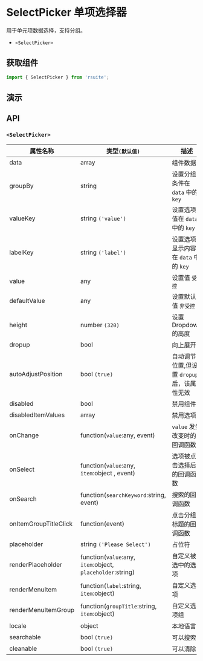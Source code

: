 # SelectPicker 单项选择器 [<i class="icon icon-edit2" ></i>](https://github.com/rsuite/rsuite.github.io/blob/master/src/components/select-picker/index.md)

用于单元项数据选择，支持分组。

- `<SelectPicker>`


## 获取组件


```js
import { SelectPicker } from 'rsuite';
```


## 演示

<!--{demo}-->


## API


### `<SelectPicker>`

| 属性名称              | 类型`(默认值)`                                             | 描述                                        |
| --------------------- | ---------------------------------------------------------- | ------------------------------------------- |
| data                  | array                                                      | 组件数据                                    |
| groupBy               | string                                                     | 设置分组条件在 `data` 中的 `key`            |
| valueKey              | string `('value')`                                         | 设置选项值在 `data` 中的 `key`              |
| labelKey              | string `('label')`                                         | 设置选项显示内容在 `data` 中的 `key`        |
| value                 | any                                                        | 设置值 `受控`                               |
| defaultValue          | any                                                        | 设置默认值  `非受控`                        |
| height                | number `(320)`                                             | 设置 Dropdown 的高度                        |
| dropup                | bool                                                       | 向上展开                                    |
| autoAdjustPosition    | bool  `(true)`                                             | 自动调节位置,但设置 `dropup` 后，该属性无效 |
| disabled              | bool                                                       | 禁用组件                                    |
| disabledItemValues    | array                                                      | 禁用选项                                    |
| onChange              | function(`value`:any, event)                               | `value` 发生改变时的回调函数                |
| onSelect              | function(`value`:any, `item`:object , event)               | 选项被点击选择后的回调函数                  |
| onSearch              | function(`searchKeyword`:string, event)                    | 搜索的回调函数                              |
| onItemGroupTitleClick | function(event)                                            | 点击分组标题的回调函数                      |
| placeholder           | string `('Please Select')`                                 | 占位符                                      |
| renderPlaceholder     | function(`value`:any, `item`:object, `placeholder`:string) | 自定义被选中的选项                          |
| renderMenuItem        | function(`label`:string, `item`:object)                    | 自定义选项                                  |
| renderMenuItemGroup   | function(`groupTitle`:string, `item`:object)               | 自定义选项组                                |
| locale                | object                                                     | 本地语言                                    |
| searchable            | bool `(true)`                                              | 可以搜索                                    |
| cleanable             | bool `(true)`                                              | 可以清除                                    |
